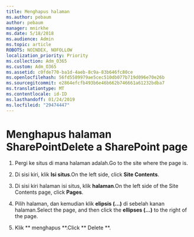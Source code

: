 ```yaml
---
title: Menghapus halaman
ms.author: pebaum
author: pebaum
manager: mnirkhe
ms.date: 5/18/2018
ms.audience: Admin
ms.topic: article
ROBOTS: NOINDEX, NOFOLLOW
localization_priority: Priority
ms.collection: Adm_O365
ms.custom: Adm_O365
ms.assetid: c0fde770-ba1d-4aeb-8c9a-83b646fc80ce
ms.openlocfilehash: 56fd5589979ae5cec510db077b719d096e70e26b
ms.sourcegitcommit: e2864efcfb493b6e46b662b746661a61232bdba7
ms.translationtype: MT
ms.contentlocale: id-ID
ms.lasthandoff: 01/24/2019
ms.locfileid: "29474447"
---
```

# <a name="delete-a-sharepoint-page"></a><span data-ttu-id="c49a5-102">Menghapus halaman SharePoint</span><span class="sxs-lookup"><span data-stu-id="c49a5-102">Delete a SharePoint page</span></span>

1. <span data-ttu-id="c49a5-103">Pergi ke situs di mana halaman adalah.</span><span class="sxs-lookup"><span data-stu-id="c49a5-103">Go to the site where the page is.</span></span>
    
2. <span data-ttu-id="c49a5-104">Di sisi kiri, klik **Isi situs**.</span><span class="sxs-lookup"><span data-stu-id="c49a5-104">On the left side, click **Site Contents**.</span></span> 
    
3. <span data-ttu-id="c49a5-105">Di sisi kiri halaman isi situs, klik **halaman**.</span><span class="sxs-lookup"><span data-stu-id="c49a5-105">On the left side of the Site Contents page, click **Pages**.</span></span> 
    
4. <span data-ttu-id="c49a5-106">Pilih halaman, dan kemudian klik **elipsis (...)** di sebelah kanan halaman.</span><span class="sxs-lookup"><span data-stu-id="c49a5-106">Select the page, and then click the **ellipses (...)** to the right of the page.</span></span> 
    
5. <span data-ttu-id="c49a5-107">Klik \*\* menghapus \*\*.</span><span class="sxs-lookup"><span data-stu-id="c49a5-107">Click \*\* Delete \*\*.</span></span> 
    

